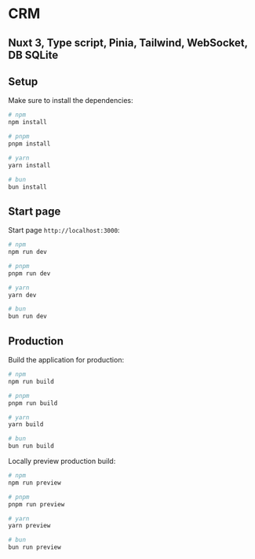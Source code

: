 # CRM
## Nuxt 3, Type script, Pinia, Tailwind, WebSocket, DB SQLite


## Setup

Make sure to install the dependencies:

```bash
# npm
npm install

# pnpm
pnpm install

# yarn
yarn install

# bun
bun install
```

## Start page

Start page `http://localhost:3000`:

```bash
# npm
npm run dev

# pnpm
pnpm run dev

# yarn
yarn dev

# bun
bun run dev
```

## Production

Build the application for production:

```bash
# npm
npm run build

# pnpm
pnpm run build

# yarn
yarn build

# bun
bun run build
```

Locally preview production build:

```bash
# npm
npm run preview

# pnpm
pnpm run preview

# yarn
yarn preview

# bun
bun run preview
```


